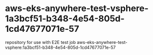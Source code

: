 # aws-eks-anywhere-test-vsphere-1a3bcf51-b348-4e54-805d-1cd47677071e-57
repository for use with E2E test job aws-eks-anywhere-test-vsphere:1a3bcf51-b348-4e54-805d-1cd47677071e-57
